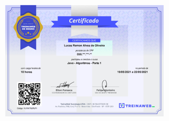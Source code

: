<img src="https://raw.githubusercontent.com/lramon2001/lramon2001.github.io/master/docs/media/java-algoritmos_page-0001.jpg"/>
